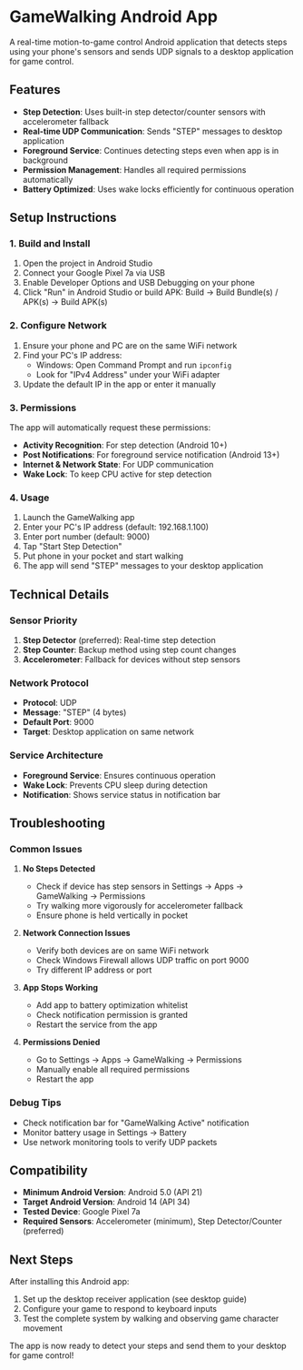 # GameWalking Android App

A real-time motion-to-game control Android application that detects steps using your phone's sensors and sends UDP signals to a desktop application for game control.

## Features

- **Step Detection**: Uses built-in step detector/counter sensors with accelerometer fallback
- **Real-time UDP Communication**: Sends "STEP" messages to desktop application
- **Foreground Service**: Continues detecting steps even when app is in background
- **Permission Management**: Handles all required permissions automatically
- **Battery Optimized**: Uses wake locks efficiently for continuous operation

## Setup Instructions

### 1. Build and Install
1. Open the project in Android Studio
2. Connect your Google Pixel 7a via USB
3. Enable Developer Options and USB Debugging on your phone
4. Click "Run" in Android Studio or build APK: Build → Build Bundle(s) / APK(s) → Build APK(s)

### 2. Configure Network
1. Ensure your phone and PC are on the same WiFi network
2. Find your PC's IP address:
   - Windows: Open Command Prompt and run `ipconfig`
   - Look for "IPv4 Address" under your WiFi adapter
3. Update the default IP in the app or enter it manually

### 3. Permissions
The app will automatically request these permissions:
- **Activity Recognition**: For step detection (Android 10+)
- **Post Notifications**: For foreground service notification (Android 13+)
- **Internet & Network State**: For UDP communication
- **Wake Lock**: To keep CPU active for step detection

### 4. Usage
1. Launch the GameWalking app
2. Enter your PC's IP address (default: 192.168.1.100)
3. Enter port number (default: 9000)
4. Tap "Start Step Detection"
5. Put phone in your pocket and start walking
6. The app will send "STEP" messages to your desktop application

## Technical Details

### Sensor Priority
1. **Step Detector** (preferred): Real-time step detection
2. **Step Counter**: Backup method using step count changes
3. **Accelerometer**: Fallback for devices without step sensors

### Network Protocol
- **Protocol**: UDP
- **Message**: "STEP" (4 bytes)
- **Default Port**: 9000
- **Target**: Desktop application on same network

### Service Architecture
- **Foreground Service**: Ensures continuous operation
- **Wake Lock**: Prevents CPU sleep during detection
- **Notification**: Shows service status in notification bar

## Troubleshooting

### Common Issues

1. **No Steps Detected**
   - Check if device has step sensors in Settings → Apps → GameWalking → Permissions
   - Try walking more vigorously for accelerometer fallback
   - Ensure phone is held vertically in pocket

2. **Network Connection Issues**
   - Verify both devices are on same WiFi network
   - Check Windows Firewall allows UDP traffic on port 9000
   - Try different IP address or port

3. **App Stops Working**
   - Add app to battery optimization whitelist
   - Check notification permission is granted
   - Restart the service from the app

4. **Permissions Denied**
   - Go to Settings → Apps → GameWalking → Permissions
   - Manually enable all required permissions
   - Restart the app

### Debug Tips
- Check notification bar for "GameWalking Active" notification
- Monitor battery usage in Settings → Battery
- Use network monitoring tools to verify UDP packets

## Compatibility

- **Minimum Android Version**: Android 5.0 (API 21)
- **Target Android Version**: Android 14 (API 34)
- **Tested Device**: Google Pixel 7a
- **Required Sensors**: Accelerometer (minimum), Step Detector/Counter (preferred)

## Next Steps

After installing this Android app:
1. Set up the desktop receiver application (see desktop guide)
2. Configure your game to respond to keyboard inputs
3. Test the complete system by walking and observing game character movement

The app is now ready to detect your steps and send them to your desktop for game control!